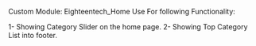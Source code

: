 Custom Module:
Eighteentech_Home
Use For following Functionality:

1- Showing Category Slider on the home page.
2- Showing Top Category List into footer.

